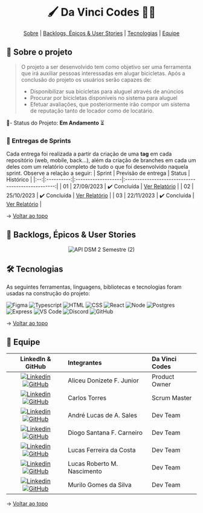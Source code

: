 <h1 align="center">  🖌️ Da Vinci Codes 👨‍💻</h1>

<span id="topo">
<p align="center">
    <a href="#sobre">Sobre</a>  |  
    <a href="#backlogs">Backlogs, Épicos & User Stories</a>  |  
    <a href="#tecnologias">Tecnologias</a>  |  
    <a href="#equipe">Equipe</a>
</p>

<span id="sobre">

## 📄 Sobre o projeto

> O projeto a ser desenvolvido tem como objetivo ser uma ferramenta que irá auxiliar pessoas interessadas em alugar bicicletas.
> Após a conclusão do projeto os usuários serão capazes de:
> * Disponibilizar sua bicicletas para aluguel através de anúncios
> * Procurar por bicicletas disponíveis no sistema para aluguel
> * Efetuar avaliações, que posteriormente irão compor um sistema de reputação tanto de locador como de locatário.

📌- Status do Projeto: **Em Andamento** ⏳

### 🏁 Entregas de Sprints
Cada entrega foi realizada a partir da criação de uma **tag** em cada repositório (web, mobile, back...), além da criação de branches em cada um deles com um relatório completo de tudo o que foi desenvolvido naquela sprint. Observe a relação a seguir:
| Sprint | Previsão de entrega | Status           | Histórico |
|:--:|:----------:|:-------------------|:-------------------------------------------------:|
| 01 | 27/09/2023 | ✔️ Concluída       | [Ver Relatório](https://github.com/Our-time-Fatec/API-2023_2-Documentacao/blob/sprint-1/README.md) |
| 02 | 25/10/2023 | ✔️ Concluída     | [Ver Relatório](https://github.com/Our-time-Fatec/API-2023_2-Documentacao/blob/sprint-2/README.md) |
| 03 | 22/11/2023 | ✔️ Concluída       | [Ver Relatório](https://github.com/Our-time-Fatec/API-2023_2-Documentacao/blob/sprint-3/README.md) |

→ [Voltar ao topo](#topo)

<span id="backlogs">

## 🎯 Backlogs, Épicos & User Stories

<div align="center">
    
![API DSM 2 Semestre (2)](https://github.com/Our-time-Fatec/API-2023_2-Documentacao/assets/93159431/e10041b7-877c-4715-adce-a6a5cd90ef6f)




</div>

<span id="tecnologias">

## 🛠️ Tecnologias

As seguintes ferramentas, linguagens, bibliotecas e tecnologias foram usadas na construção do projeto:

<img src="https://img.shields.io/badge/Figma-CED4DA?style=for-the-badge&logo=figma&logoColor=DC143C" alt="Figma" /> 
<img src="https://img.shields.io/badge/TypeScript-CED4DA?style=for-the-badge&logo=typescript&logoColor=007ACC" alt="Typescript" />
<img src="https://img.shields.io/badge/HTML5-CED4DA?style=for-the-badge&logo=html5&logoColor=E34F26" alt="HTML" /> 
<img src="https://img.shields.io/badge/CSS3-CED4DA?style=for-the-badge&logo=css3&logoColor=1572B6" alt="CSS" /> 
<img src="https://img.shields.io/badge/React-CED4DA?style=for-the-badge&logo=react&logoColor=1497ff" alt="React" /> 
<img src="https://img.shields.io/badge/Node.js-CED4DA?style=for-the-badge&logo=nodedotjs&logoColor=339933" alt="Node" />  
<img src="https://img.shields.io/badge/Postgres-CED4DA?style=for-the-badge&logo=postgresql&logoColor=23316192" alt="Postgres" />  
<img src="https://img.shields.io/badge/Express-CED4DA?style=for-the-badge&logo=express&logoColor=white" alt="Express" /> 
<img src="https://img.shields.io/badge/VS_Code-CED4DA?style=for-the-badge&logo=visual%20studio%20code&logoColor=0078D4" alt="VS Code" /> 
<img src="https://img.shields.io/badge/Discord-CED4DA?style=for-the-badge&logo=discord&logoColor=7289DA" alt="Discord" /> 
<img src="https://img.shields.io/badge/GitHub-CED4DA?style=for-the-badge&logo=github&logoColor=20232A" alt="GitHub" /> 
    
→ [Voltar ao topo](#topo)

<span id="equipe">

## 👥 Equipe

|                                                                                                                                                LinkedIn & GitHub                                                                                                                                                | Integrantes                  | Da Vinci Codes | 
| :-------------------------------------------------------------------------------------------------------------------------------------------------------------------------------------------------------------------------------------------------------------------------------------------------------------: | :--------------------------  | :------------ | 
[![Linkedin](https://img.shields.io/badge/Linkedin-blue?style=flat-square&logo=Linkedin&logoColor=white)](https://www.linkedin.com/in/aliceujunior/) [![GitHub](https://img.shields.io/badge/GitHub-111217?style=flat-square&logo=github&logoColor=white)](https://github.com/AliceuJunior)            | Aliceu Donizete F. Junior    | Product Owner |
|     [![Linkedin](https://img.shields.io/badge/Linkedin-blue?style=flat-square&logo=Linkedin&logoColor=white)](https://www.linkedin.com/in/carlos-torres-638b13210/) [![GitHub](https://img.shields.io/badge/GitHub-111217?style=flat-square&logo=github&logoColor=white)](https://github.com/CarlosTorres2305)                                                         | Carlos Torres | Scrum Master     | 
|           [![Linkedin](https://img.shields.io/badge/Linkedin-blue?style=flat-square&logo=Linkedin&logoColor=white)](#) [![GitHub](https://img.shields.io/badge/GitHub-111217?style=flat-square&logo=github&logoColor=white)](https://github.com/andreluke)               | André Lucas de A. Sales      | Dev Team      |
|             [![Linkedin](https://img.shields.io/badge/Linkedin-blue?style=flat-square&logo=Linkedin&logoColor=white)](https://www.linkedin.com/in/diogo-santana-592621263/) [![GitHub](https://img.shields.io/badge/GitHub-111217?style=flat-square&logo=github&logoColor=white)](https://github.com/diogosfc)              | Diogo Santana F. Carneiro    | Dev Team      |
|     [![Linkedin](https://img.shields.io/badge/Linkedin-blue?style=flat-square&logo=Linkedin&logoColor=white)](https://www.linkedin.com/in/lucascostadwn/) [![GitHub](https://img.shields.io/badge/GitHub-111217?style=flat-square&logo=github&logoColor=white)](https://github.com/lucasdwn)       | Lucas Ferreira da Costa    | Dev Team      |
|      [![Linkedin](https://img.shields.io/badge/Linkedin-blue?style=flat-square&logo=Linkedin&logoColor=white)](#) [![GitHub](https://img.shields.io/badge/GitHub-111217?style=flat-square&logo=github&logoColor=white)](https://github.com/LucasRbnc)              | Lucas Roberto M. Nascimento  | Dev Team      |
|         [![Linkedin](https://img.shields.io/badge/Linkedin-blue?style=flat-square&logo=Linkedin&logoColor=white)](https://www.linkedin.com/in/luiz-nascimento-4404b6119) [![GitHub](https://img.shields.io/badge/GitHub-111217?style=flat-square&logo=github&logoColor=white)](https://github.com/MuriloGGSilva)           | Murilo Gomes da Silva        | Dev Team      |

→ [Voltar ao topo](#topo)
